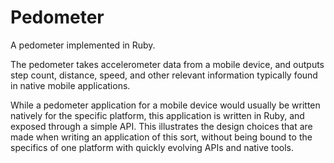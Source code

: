 Pedometer
=========

A pedometer implemented in Ruby. 

The pedometer takes accelerometer data from a mobile device, and outputs step count, distance, speed, and other relevant information typically found in native mobile applications. 

While a pedometer application for a mobile device would usually be written natively for the specific platform, this application is written in Ruby, and exposed through a simple API. This illustrates the design choices that are made when writing an application of this sort, without being bound to the specifics of one platform with quickly evolving APIs and native tools. 